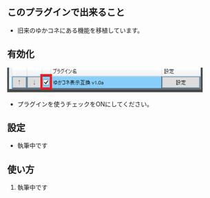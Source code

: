 ## このプラグインで出来ること

* 旧来のゆかコネにある機能を移植しています。

## 有効化

![再生](images/plugin_viewcompat_p1.png)

* プラグインを使うチェックをONにしてください。

## 設定

* 執筆中です

## 使い方

1. 執筆中です

